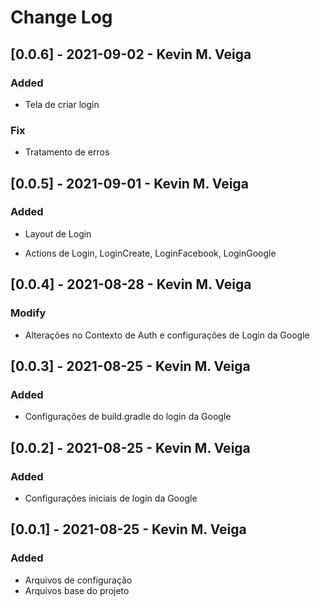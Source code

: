 # Change Log

## [0.0.6] - 2021-09-02 - Kevin M. Veiga

### Added

-   Tela de criar login

### Fix

-   Tratamento de erros

## [0.0.5] - 2021-09-01 - Kevin M. Veiga

### Added

-   Layout de Login

-   Actions de Login, LoginCreate, LoginFacebook, LoginGoogle

## [0.0.4] - 2021-08-28 - Kevin M. Veiga

### Modify

-   Alterações no Contexto de Auth e configurações de Login da Google

## [0.0.3] - 2021-08-25 - Kevin M. Veiga

### Added

-   Configurações de build.gradle do login da Google

## [0.0.2] - 2021-08-25 - Kevin M. Veiga

### Added

-   Configurações iniciais de login da Google

## [0.0.1] - 2021-08-25 - Kevin M. Veiga

### Added

-   Arquivos de configuração
-   Arquivos base do projeto
